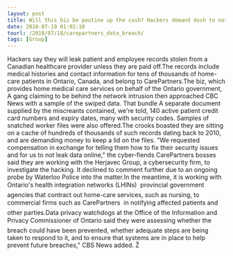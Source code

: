```yaml
---
layout: post
title: Will this biz be poutine up the cash? Hackers demand dosh to not leak stolen patient records
date: 2018-07-19 01:02:10
tourl: /2018/07/18/carepartners_data_breach/
tags: [Group]
---
```

Hackers say they will leak patient and employee records stolen from a Canadian healthcare provider unless they are paid off.The records include medical histories and contact information for tens of thousands of home-care patients in Ontario, Canada, and belong to CarePartners.The biz, which provides home medical care services on behalf of the Ontario government, A gang claiming to be behind the network intrusion then approached CBC News with a sample of the swiped data. That bundle A separate document supplied by the miscreants contained, we're told, 140 active patient credit card numbers and expiry dates, many with security codes. Samples of snatched worker files were also offered.The crooks boasted they are sitting on a cache of hundreds of thousands of such records dating back to 2010, and are demanding money to keep a lid on the files. "We requested compensation in exchange for telling them how to fix their security issues and for us to not leak data online," the cyber-fiends CarePartners bosses said they are working with the Herjavec Group, a cybersecurity firm, to investigate the hacking. It declined to comment further due to an ongoing probe by Waterloo Police into the matter.In the meantime, it is working with Ontario's health integration networks (LHINs)  provincial government agencies that contract out home-care services, such as nursing, to commercial firms such as CarePartners  in notifying affected patients and other parties.Data privacy watchdogs at the Office of the Information and Privacy Commissioner of Ontario said they were assessing whether the breach could have been prevented, whether adequate steps are being taken to respond to it, and to ensure that systems are in place to help prevent future breaches," CBS News added. Ž
